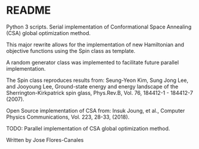 # README #

Python 3 scripts. Serial implementation of Conformational Space Annealing (CSA) global optimization method.

This major rewrite allows for the implementation of new Hamiltonian and objective functions using
the Spin class as template.

A random generator class was implemented to facilitate future parallel implementation.

The Spin class reproduces results from:
Seung-Yeon Kim, Sung Jong Lee, and Jooyoung Lee, Ground-state energy and energy landscape of the Sherrington-Kirkpatrick spin glass, 
Phys.Rev.B, Vol. 76, 184412-1 - 184412-7 (2007).

Open Source implementation of CSA from:
Insuk Joung, et al., Computer Physics Communications, Vol. 223, 28-33, (2018).

TODO:
Parallel implementation of CSA global optimization method.

Written by Jose Flores-Canales
